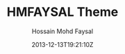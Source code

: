 ---
title: "HMFAYSAL Theme"
github: https://github.com/hmfaysal/Jekyll-HMFAYSAL-Theme
demo: http://hmfaysal.github.io/Jekyll-HMFAYSAL-Theme/
author: Hossain Mohd Faysal

ssg:
  - Jekyll
cms:
  - No Cms
date: 2013-12-13T19:21:10Z
github_branch: master
stale: true
---